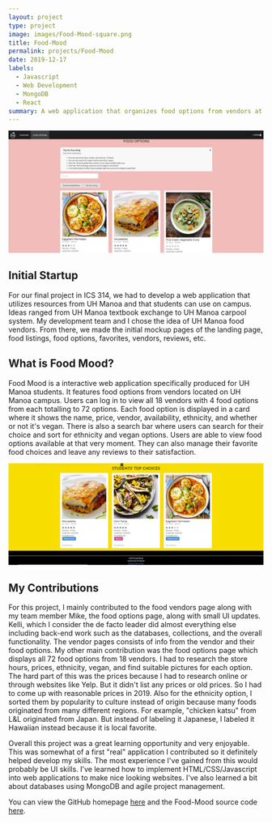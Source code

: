 ```yaml
---
layout: project
type: project
image: images/Food-Mood-square.png
title: Food-Mood
permalink: projects/Food-Mood
date: 2019-12-17
labels:
  - Javascript
  - Web Development
  - MongoDB
  - React
summary: A web application that organizes food options from vendors at UH Manoa for ICS 314.
---
```

<img class="ui huge centered image" src="../images/FoodOptions.png">

## **Initial Startup**
For our final project in ICS 314, we had to develop a web application that utilizes resources from UH Manoa and that students can use on campus. Ideas ranged from UH Manoa textbook exchange to UH Manoa carpool system. My development team and I chose the idea of UH Manoa food vendors. From there, we made the initial mockup pages of the landing page, food listings, food options, favorites, vendors, reviews, etc.

## **What is Food Mood?**

Food Mood is a interactive web application specifically produced for UH Manoa students. It features food options from vendors located on UH Manoa campus. Users can log in to view all 18 vendors with 4 food options from each totalling to 72 options. Each food option is displayed in a card where it shows the name, price, vendor, availability, ethnicity, and whether or not it's vegan. There is also a search bar where users can search for their choice and sort for ethnicity and vegan options. Users are able to view food options available at that very moment. They can also manage their favorite food choices and leave any reviews to their satisfaction.

<img class="ui huge centered image" src="../images/Food-Mood-choices.png">

## **My Contributions**

For this project, I mainly contributed to the food vendors page along with my team member Mike, the food options page, along with small UI updates. Kelli, which I consider the de facto leader did almost everything else including back-end work such as the databases, collections, and the overall functionality. The vendor pages consists of info from the vendor and their food options. My other main contribution was the food options page which displays all 72 food options from 18 vendors. I had to research the store hours, prices, ethnicity, vegan, and find suitable pictures for each option. The hard part of this was the prices because I had to research online or through websites like Yelp. But it didn't list any prices or old prices. So I had to come up with reasonable prices in 2019. Also for the ethnicity option, I sorted them by popularity to culture instead of origin because many foods originated from many different regions. For example, "chicken katsu" from L&L originated from Japan. But instead of labeling it Japanese, I labeled it Hawaiian instead because it is local favorite. 

Overall this project was a great learning opportunity and very enjoyable. This was somewhat of a first "real" application I contributed so it definitely helped develop my skills. The most experience I've gained from this would probably be UI skills. I've learned how to implement HTML/CSS/Javascript into web applications to make nice looking websites. I've also learned a bit about databases using MongoDB and agile project management.

You can view the GitHub homepage <a href="https://uhm-food-mood.github.io">here</a> and the Food-Mood source code <a href="https://github.com/uhm-food-mood/uhm-food-mood">here</a>.